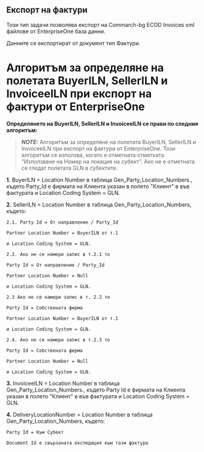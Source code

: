 ## Експорт на фактури

Този тип задачи позволява експорт на Commarch-bg ECOD Invoices xml файлове от EnterpriseOne база данни.

Данните се експортират от документ тип Фактури.

# Алгоритъм за определяне на полетата BuyerILN, SellerILN и InvoiceeILN при експорт на фактури от EnterpriseOne

**Определянето на BuyerILN, SellerILN и InvoiceeILN се прави по следния алгоритъм:**

> **_NOTE:_** Алгоритъм за определяне на полетата BuyerILN, SellerILN и InvoiceeILN при експорт на фактури от EnterpriseOne.  Този алгоритъм се използва, когато е отметната отметката "Използване на Номер на локация на субект". Ако не е отметната се гледат полетата GLN в субектите.

**1.** BuyerILN = Location Number в таблица Gen_Party_Location_Numbers., където Party_Id е фирмата на Клиента указан в полето "Клиент" в във фактурата и Location Coding System = GLN.

**2.** SellerILN = Location Number в таблица Gen_Party_Location_Numbers, където:

    2.1. Party Id = От направление / Party_Id

    Partner Location Number = BuyerILN от т.1

    и Location Coding System = GLN.

    2.2. Ако не се намери запис в т.2.1 то

    Party Id = От направление / Party_Id

    Partner Location Number = Null

    и Location Coding System = GLN.

    2.3 Ако не се намери запис в т. 2.2 то

    Party Id = Собствената фирма

    Partner Location Number = BuyerILN от т.1

    и Location Coding System = GLN.

    2.4. Ако не се намери запис в т.2.3 то

    Party Id = Собствената фирма

    Partner Location Number = Null

    и Location Coding System = GLN.

**3.** InvoiceeILN = Location Number в таблица Gen_Party_Location_Numbers., където Party Id е фирмата на Клиента указан в полето "Клиент" в във фактурата и Location Coding System = GLN.

**4.** DeliveryLocationNumber = Location Number в таблица Gen_Party_Location_Numbers, където:

    Party Id = Към Субект

    Document Id е свързаната експедиция към тази фактура
